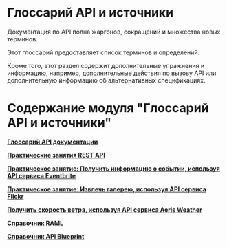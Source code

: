 # Глоссарий API и источники

Документация по API полна жаргонов, сокращений и множества новых терминов.

Этот глоссарий предоставляет список терминов и определений.

Кроме того, этот раздел содержит дополнительные упражнения и информацию, например, дополнительные действия по вызову API или дополнительную информацию об альтернативных спецификациях.

# Содержание модуля "Глоссарий API и источники"

[**Глоссарий API документации**](Glossary-for-API-documentation.md)

[**Практические занятия REST API**](RESTAPI-activities.md)

[**Практическое занятие: Получить информацию о событии, используя API сервиса Eventbrite**](Get-event-information-using-Eventbrite-API.md)

[**Практическое занятие: Извлечь галерею, используя API сервиса Flickr**](Retrieve-gallery-using-Flickr-API.md)

[**Получить скорость ветра, используя API сервиса Aeris Weather**](Get-wind-speed-using-Aeris-API.md)

[**Справочник RAML**](RAML-tutorial.md)

[**Справочник API Blueprint**](API-Blueprint-tutorial.md)
